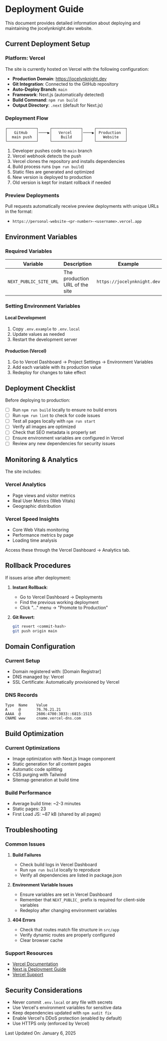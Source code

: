 # Deployment Guide

This document provides detailed information about deploying and maintaining the jocelynknight.dev website.

## Current Deployment Setup

### Platform: Vercel

The site is currently hosted on Vercel with the following configuration:

- **Production Domain**: https://jocelynknight.dev
- **Git Integration**: Connected to the GitHub repository
- **Auto-Deploy Branch**: `main`
- **Framework**: Next.js (automatically detected)
- **Build Command**: `npm run build`
- **Output Directory**: `.next` (default for Next.js)

### Deployment Flow

```
┌─────────────┐     ┌─────────────┐     ┌─────────────┐
│   GitHub    │────▶│   Vercel    │────▶│ Production  │
│  main push  │     │    Build    │     │   Website   │
└─────────────┘     └─────────────┘     └─────────────┘
```

1. Developer pushes code to `main` branch
2. Vercel webhook detects the push
3. Vercel clones the repository and installs dependencies
4. Build process runs (`npm run build`)
5. Static files are generated and optimized
6. New version is deployed to production
7. Old version is kept for instant rollback if needed

### Preview Deployments

Pull requests automatically receive preview deployments with unique URLs in the format:
- `https://personal-website-<pr-number>-<username>.vercel.app`

## Environment Variables

### Required Variables

| Variable | Description | Example |
|----------|-------------|---------|
| `NEXT_PUBLIC_SITE_URL` | The production URL of the site | `https://jocelynknight.dev` |

### Setting Environment Variables

#### Local Development
1. Copy `.env.example` to `.env.local`
2. Update values as needed
3. Restart the development server

#### Production (Vercel)
1. Go to Vercel Dashboard → Project Settings → Environment Variables
2. Add each variable with its production value
3. Redeploy for changes to take effect

## Deployment Checklist

Before deploying to production:

- [ ] Run `npm run build` locally to ensure no build errors
- [ ] Run `npm run lint` to check for code issues
- [ ] Test all pages locally with `npm run start`
- [ ] Verify all images are optimized
- [ ] Check that SEO metadata is properly set
- [ ] Ensure environment variables are configured in Vercel
- [ ] Review any new dependencies for security issues

## Monitoring & Analytics

The site includes:

### Vercel Analytics
- Page views and visitor metrics
- Real User Metrics (Web Vitals)
- Geographic distribution

### Vercel Speed Insights
- Core Web Vitals monitoring
- Performance metrics by page
- Loading time analysis

Access these through the Vercel Dashboard → Analytics tab.

## Rollback Procedures

If issues arise after deployment:

1. **Instant Rollback**: 
   - Go to Vercel Dashboard → Deployments
   - Find the previous working deployment
   - Click "..." menu → "Promote to Production"

2. **Git Revert**:
   ```bash
   git revert <commit-hash>
   git push origin main
   ```

## Domain Configuration

### Current Setup
- Domain registered with: [Domain Registrar]
- DNS managed by: Vercel
- SSL Certificate: Automatically provisioned by Vercel

### DNS Records
```
Type  Name    Value
A     @       76.76.21.21
AAAA  @       2606:4700:3033::6815:1515
CNAME www     cname.vercel-dns.com
```

## Build Optimization

### Current Optimizations
- Image optimization with Next.js Image component
- Static generation for all content pages
- Automatic code splitting
- CSS purging with Tailwind
- Sitemap generation at build time

### Build Performance
- Average build time: ~2-3 minutes
- Static pages: 23
- First Load JS: ~87 kB (shared by all pages)

## Troubleshooting

### Common Issues

1. **Build Failures**
   - Check build logs in Vercel Dashboard
   - Run `npm run build` locally to reproduce
   - Verify all dependencies are listed in package.json

2. **Environment Variable Issues**
   - Ensure variables are set in Vercel Dashboard
   - Remember that `NEXT_PUBLIC_` prefix is required for client-side variables
   - Redeploy after changing environment variables

3. **404 Errors**
   - Check that routes match file structure in `src/app`
   - Verify dynamic routes are properly configured
   - Clear browser cache

### Support Resources
- [Vercel Documentation](https://vercel.com/docs)
- [Next.js Deployment Guide](https://nextjs.org/docs/deployment)
- [Vercel Support](https://vercel.com/support)

## Security Considerations

- Never commit `.env.local` or any file with secrets
- Use Vercel's environment variables for sensitive data
- Keep dependencies updated with `npm audit fix`
- Enable Vercel's DDoS protection (enabled by default)
- Use HTTPS only (enforced by Vercel)

Last Updated On: January 6, 2025